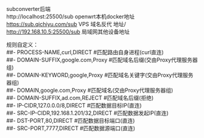 subconverter后端  
http://localhost:25500/sub   openwrt本机docker地址  
https://sub.qichiyu.com/sub  VPS 域名反代 地址/  
http://192.168.10.5:25500/sub 局域网其他设备地址	  

规则自定义：  
##- PROCESS-NAME,curl,DIRECT #匹配路由自身进程(curl直连)  
##- DOMAIN-SUFFIX,google.com,Proxy #匹配域名后缀(交由Proxy代理服务器组)  
##- DOMAIN-KEYWORD,google,Proxy #匹配域名关键字(交由Proxy代理服务器组)  
##- DOMAIN,google.com,Proxy #匹配域名(交由Proxy代理服务器组)  
##- DOMAIN-SUFFIX,ad.com,REJECT #匹配域名后缀(拒绝)  
##- IP-CIDR,127.0.0.0/8,DIRECT #匹配数据目标IP(直连)  
##- SRC-IP-CIDR,192.168.1.201/32,DIRECT #匹配数据发起IP(直连)  
##- DST-PORT,80,DIRECT #匹配数据目标端口(直连)  
##- SRC-PORT,7777,DIRECT #匹配数据源端口(直连)  
